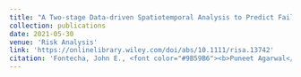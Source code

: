 ```yaml
---
title: "A Two‐stage Data‐driven Spatiotemporal Analysis to Predict Failure Risk of Urban Sewer Systems Leveraging Machine Learning Algorithms"
collection: publications
date: 2021-05-30
venue: 'Risk Analysis'
link: 'https://onlinelibrary.wiley.com/doi/abs/10.1111/risa.13742'
citation: 'Fontecha, John E., <font color="#9B59B6"><b>Puneet Agarwal</b></font>, María N. Torres, Sayanti Mukherjee, Jose L. Walteros, and Juan P. Rodríguez. 2021. &quot;A two‐stage data‐driven spatiotemporal analysis to predict failure risk of urban sewer systems leveraging machine learning algorithms.&quot; <i>Risk Analysis</i>, 41(12): 2356-2391.'
---
```

